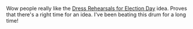 Wow people really like the <a href="https://twitter.com/davewiner/status/1223625244486852608">Dress Rehearsals for Election Day</a> idea. Proves that there's a right time for an idea. I've been beating this drum for a long time!
